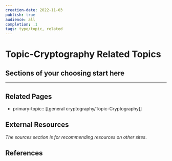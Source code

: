 ```yaml
---
creation-date: 2022-11-03
publish: true
audience: all
completion: .1
tags: type/topic, related
---
```

# Topic-Cryptography Related Topics

## Sections of your choosing start here

---
## Related Pages
- primary-topic:: [[general cryptography/Topic-Cryptography]]

## External Resources
*The sources section is for recommending resources on other sites*.

## References
